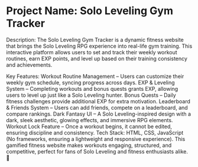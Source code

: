 # Project Name: Solo Leveling Gym Tracker

Description:
The Solo Leveling Gym Tracker is a dynamic fitness website that brings the Solo Leveling RPG experience into real-life gym training. This interactive platform allows users to set and track their weekly workout routines, earn EXP points, and level up based on their training consistency and achievements.

Key Features:
Workout Routine Management – Users can customize their weekly gym schedule, syncing progress across days.
EXP & Leveling System – Completing workouts and bonus quests grants EXP, allowing users to level up just like a Solo Leveling hunter.
Bonus Quests – Daily fitness challenges provide additional EXP for extra motivation.
Leaderboard & Friends System – Users can add friends, compete on a leaderboard, and compare rankings.
Dark Fantasy UI – A Solo Leveling-inspired design with a dark, sleek aesthetic, glowing effects, and immersive RPG elements.
Workout Lock Feature – Once a workout begins, it cannot be edited, ensuring discipline and consistency.
Tech Stack:
HTML, CSS, JavaScript (No frameworks, ensuring a lightweight and responsive experience).
This gamified fitness website makes workouts engaging, structured, and competitive, perfect for fans of Solo Leveling and fitness enthusiasts alike. 🚀

